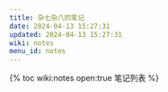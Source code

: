 ```yaml
---
title: 杂七杂八的笔记
date: 2024-04-13 15:27:31
updated: 2024-04-13 15:27:31
wiki: notes
menu_id: notes
---
```

{% toc wiki:notes open:true 笔记列表 %}
